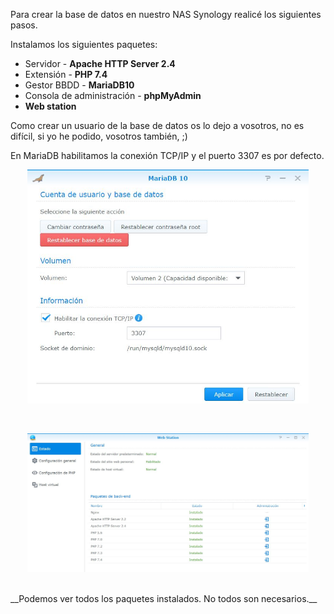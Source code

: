 Para crear la base de datos en nuestro NAS Synology realicé los siguientes pasos.

Instalamos los siguientes paquetes:

- Servidor -  **Apache HTTP Server 2.4**
- Extensión - **PHP 7.4**
- Gestor BBDD - **MariaDB10**
- Consola de administración - **phpMyAdmin**
- **Web station**

Como crear un usuario de la base de datos os lo dejo a vosotros, no es difícil, si yo he podido, vosotros también, ;)

En MariaDB habilitamos la conexión TCP/IP y el puerto 3307 es por defecto.

<p align="center">
  <img src="https://github.com/NewbieMakerLearning/Cliente_Estacion_Meteo/blob/master/pictures/MariaDb_activar_TCP_IP.JPG" width="450" title="hover text">
</p>
<br>

<p align="center">
  <img src="https://github.com/NewbieMakerLearning/Cliente_Estacion_Meteo/blob/master/pictures/Web_Station_1.JPG" width="450" title="hover text">
</p>
<br>
__Podemos ver todos los paquetes instalados. No todos son necesarios.__
